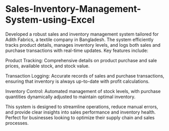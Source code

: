 # Sales-Inventory-Management-System-using-Excel

Developed a robust sales and inventory management system tailored for Adith Fabrics, a textile company in Bangladesh. The system efficiently tracks product details, manages inventory levels, and logs both sales and purchase transactions with real-time updates. Key features include:

Product Tracking: Comprehensive details on product purchase and sale prices, available stock, and stock value.

Transaction Logging: Accurate records of sales and purchase transactions, ensuring that inventory is always up-to-date with profit calculations.

Inventory Control: Automated management of stock levels, with purchase quantities dynamically adjusted to maintain optimal inventory.

This system is designed to streamline operations, reduce manual errors, and provide clear insights into sales performance and inventory health. Perfect for businesses looking to optimize their supply chain and sales processes.
